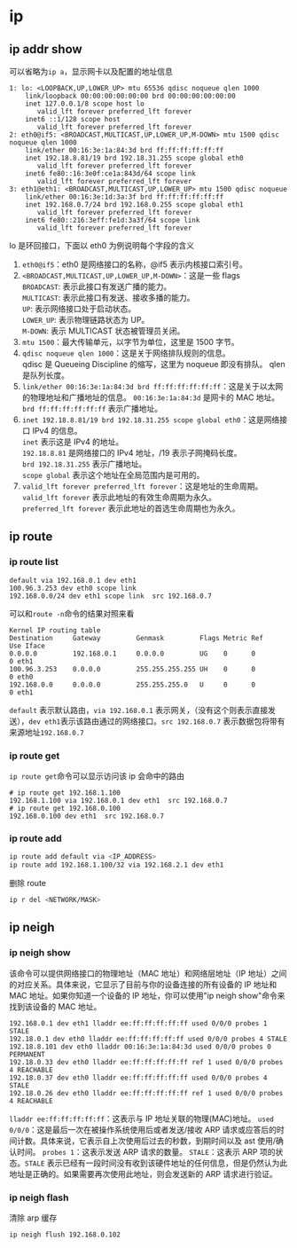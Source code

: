 # ip

## ip addr show

可以省略为`ip a`，显示网卡以及配置的地址信息

```text
1: lo: <LOOPBACK,UP,LOWER_UP> mtu 65536 qdisc noqueue qlen 1000
    link/loopback 00:00:00:00:00:00 brd 00:00:00:00:00:00
    inet 127.0.0.1/8 scope host lo
       valid_lft forever preferred_lft forever
    inet6 ::1/128 scope host
       valid_lft forever preferred_lft forever
2: eth0@if5: <BROADCAST,MULTICAST,UP,LOWER_UP,M-DOWN> mtu 1500 qdisc noqueue qlen 1000
    link/ether 00:16:3e:1a:84:3d brd ff:ff:ff:ff:ff:ff
    inet 192.18.8.81/19 brd 192.18.31.255 scope global eth0
       valid_lft forever preferred_lft forever
    inet6 fe80::16:3e0f:ce1a:843d/64 scope link
       valid_lft forever preferred_lft forever
3: eth1@eth1: <BROADCAST,MULTICAST,UP,LOWER_UP> mtu 1500 qdisc noqueue
    link/ether 00:16:3e:1d:3a:3f brd ff:ff:ff:ff:ff:ff
    inet 192.168.0.7/24 brd 192.168.0.255 scope global eth1
       valid_lft forever preferred_lft forever
    inet6 fe80::216:3eff:fe1d:3a3f/64 scope link
       valid_lft forever preferred_lft forever
```

lo 是环回接口，下面以 eth0 为例说明每个字段的含义

1. `eth0@if5`：eth0 是网络接口的名称，@if5 表示内核接口索引号。
2. `<BROADCAST,MULTICAST,UP,LOWER_UP,M-DOWN>`：这是一些 flags  
   `BROADCAST`: 表示此接口有发送广播的能力。  
   `MULTICAST`: 表示此接口有发送、接收多播的能力。  
   `UP`: 表示网络接口处于启动状态。  
   `LOWER_UP`: 表示物理链路状态为 UP。  
   `M-DOWN`: 表示 MULTICAST 状态被管理员关闭。
3. `mtu 1500`：最大传输单元，以字节为单位，这里是 1500 字节。
4. `qdisc noqueue qlen 1000`：这是关于网络排队规则的信息。  
   qdisc 是 Queueing Discipline 的缩写，这里为 noqueue 即没有排队。 qlen 是队列长度。
5. `link/ether 00:16:3e:1a:84:3d brd ff:ff:ff:ff:ff:ff`：这是关于以太网的物理地址和广播地址的信息。
   `00:16:3e:1a:84:3d` 是网卡的 MAC 地址。  
   `brd ff:ff:ff:ff:ff:ff` 表示广播地址。
6. `inet 192.18.8.81/19 brd 192.18.31.255 scope global eth0`：这是网络接口 IPv4 的信息。  
   `inet` 表示这是 IPv4 的地址。  
   `192.18.8.81` 是网络接口的 IPv4 地址，/19 表示子网掩码长度。  
   `brd 192.18.31.255` 表示广播地址。  
   `scope global` 表示这个地址在全局范围内是可用的。
7. `valid_lft forever preferred_lft forever`：这是地址的生命周期。  
   `valid_lft forever` 表示此地址的有效生命周期为永久。  
   `preferred_lft forever` 表示此地址的首选生命周期也为永久。

## ip route

### ip route list

```text
default via 192.168.0.1 dev eth1
100.96.3.253 dev eth0 scope link
192.168.0.0/24 dev eth1 scope link  src 192.168.0.7
```

可以和`route -n`命令的结果对照来看

```text
Kernel IP routing table
Destination     Gateway         Genmask         Flags Metric Ref    Use Iface
0.0.0.0         192.168.0.1     0.0.0.0         UG    0      0        0 eth1
100.96.3.253    0.0.0.0         255.255.255.255 UH    0      0        0 eth0
192.168.0.0     0.0.0.0         255.255.255.0   U     0      0        0 eth1
```

`default` 表示默认路由，`via 192.168.0.1` 表示网关，（没有这个则表示直接发送），`dev eth1`表示该路由通过的网络接口。`src 192.168.0.7` 表示数据包将带有来源地址`192.168.0.7`

### ip route get

`ip route get`命令可以显示访问该 ip 会命中的路由

```text
# ip route get 192.168.1.100
192.168.1.100 via 192.168.0.1 dev eth1  src 192.168.0.7
# ip route get 192.168.0.100
192.168.0.100 dev eth1  src 192.168.0.7
```

### ip route add

```bash
ip route add default via <IP_ADDRESS>
ip route add 192.168.1.100/32 via 192.168.2.1 dev eth1
```

删除 route

```bash
ip r del <NETWORK/MASK>
```

## ip neigh

### ip neigh show

该命令可以提供网络接口的物理地址（MAC 地址）和网络层地址（IP 地址）之间的对应关系。具体来说，它显示了目前与你的设备连接的所有设备的 IP 地址和 MAC 地址。如果你知道一个设备的 IP 地址，你可以使用"ip neigh show"命令来找到该设备的 MAC 地址。

```text
192.168.0.1 dev eth1 lladdr ee:ff:ff:ff:ff:ff used 0/0/0 probes 1 STALE
192.18.0.1 dev eth0 lladdr ee:ff:ff:ff:ff:ff used 0/0/0 probes 4 STALE
192.18.8.101 dev eth0 lladdr 00:16:3e:1a:84:3d used 0/0/0 probes 0 PERMANENT
192.18.0.33 dev eth0 lladdr ee:ff:ff:ff:ff:ff ref 1 used 0/0/0 probes 4 REACHABLE
192.18.0.37 dev eth0 lladdr ee:ff:ff:ff:ff:ff used 0/0/0 probes 4 STALE
192.18.0.26 dev eth0 lladdr ee:ff:ff:ff:ff:ff ref 1 used 0/0/0 probes 4 REACHABLE
```

`lladdr ee:ff:ff:ff:ff:ff`：这表示与 IP 地址关联的物理(MAC)地址。
`used 0/0/0`：这是最后一次在被操作系统使用后或者发送/接收 ARP 请求或应答后的时间计数。具体来说，它表示自上次使用后过去的秒数，到期时间以及 ast 使用/确认时间。
`probes 1`：这表示发送 ARP 请求的数量。
`STALE`：这表示 ARP 项的状态。`STALE` 表示已经有一段时间没有收到该硬件地址的任何信息，但是仍然认为此地址是正确的。如果需要再次使用此地址，则会发送新的 ARP 请求进行验证。

### ip neigh flash

清除 arp 缓存

```bash
ip neigh flush 192.168.0.102
```

